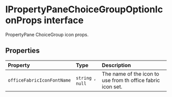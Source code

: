 # IPropertyPaneChoiceGroupOptionIconProps interface







PropertyPane ChoiceGroup icon props.




## Properties

| Property	   | Type	| Description|
|:-------------|:-------|:-----------|
|`officeFabricIconFontName`      | `string `,` null` | The name of the icon to use from th office fabric icon set. |






